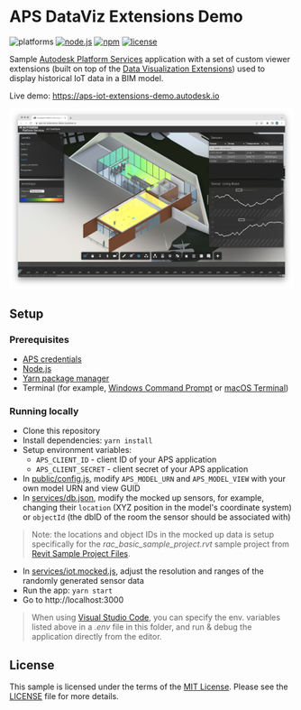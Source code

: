 # APS DataViz Extensions Demo

![platforms](https://img.shields.io/badge/platform-windows%20%7C%20osx%20%7C%20linux-lightgray.svg)
[![node.js](https://img.shields.io/badge/Node.js-16.17-blue.svg)](https://nodejs.org)
[![npm](https://img.shields.io/badge/npm-8.15-blue.svg)](https://www.npmjs.com/)
[![license](https://img.shields.io/:license-mit-green.svg)](https://opensource.org/licenses/MIT)

Sample [Autodesk Platform Services](https://aps.autodesk.com) application with a set of custom viewer extensions (built on top of the [Data Visualization Extensions](https://forge.autodesk.com/en/docs/dataviz/v1/developers_guide/introduction)) used to display historical IoT data in a BIM model.

Live demo: https://aps-iot-extensions-demo.autodesk.io

![screenshot](./thumbnail.png)

## Setup

### Prerequisites

- [APS credentials](https://forge.autodesk.com/en/docs/oauth/v2/tutorials/create-app)
- [Node.js](https://nodejs.org)
- [Yarn package manager](https://yarnpkg.com)
- Terminal (for example, [Windows Command Prompt](https://en.wikipedia.org/wiki/Cmd.exe) or [macOS Terminal](https://support.apple.com/guide/terminal/welcome/mac))

### Running locally

- Clone this repository
- Install dependencies: `yarn install`
- Setup environment variables:
    - `APS_CLIENT_ID` - client ID of your APS application
    - `APS_CLIENT_SECRET` - client secret of your APS application
- In [public/config.js](./public/config.js), modify `APS_MODEL_URN` and `APS_MODEL_VIEW` with your own model URN and view GUID
- In [services/db.json](./services/db.json), modify the mocked up sensors, for example, changing their `location` (XYZ position in the model's coordinate system) or `objectId` (the dbID of the room the sensor should be associated with)

> Note: the locations and object IDs in the mocked up data is setup specifically for the _rac\_basic\_sample\_project.rvt_ sample project from [Revit Sample Project Files](https://knowledge.autodesk.com/support/revit/getting-started/caas/CloudHelp/cloudhelp/2022/ENU/Revit-GetStarted/files/GUID-61EF2F22-3A1F-4317-B925-1E85F138BE88-htm.html).

- In [services/iot.mocked.js](./services/iot.mocked.js), adjust the resolution and ranges of the randomly generated sensor data
- Run the app: `yarn start`
- Go to http://localhost:3000

> When using [Visual Studio Code](https://code.visualstudio.com), you can specify the env. variables listed above in a _.env_ file in this folder, and run & debug the application directly from the editor.

## License

This sample is licensed under the terms of the [MIT License](http://opensource.org/licenses/MIT).
Please see the [LICENSE](LICENSE) file for more details.
